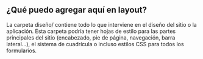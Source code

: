 ## ¿Qué puedo agregar aquí en layout?
La carpeta diseño/ contiene todo lo que interviene en el diseño del sitio o la aplicación. Esta carpeta podría tener hojas de estilo para las partes principales del sitio (encabezado, pie de página, navegación, barra lateral…), el sistema de cuadrícula o incluso estilos CSS para todos los formularios.
